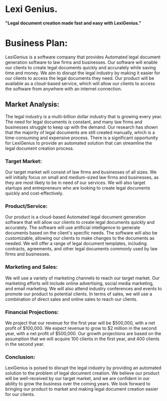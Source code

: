 #  **Lexi Genius.** 

**"Legal document creation made fast and easy with LexiGenius."**

# **Business Plan:**

LexiGenius is a software company that provides Automated legal document generation software to law firms and businesses. Our software will enable our clients to create legal documents quickly and accurately while saving time and money. We aim to disrupt the legal industry by making it easier for our clients to access the legal documents they need. Our product will be available as a cloud-based service, which will allow our clients to access the software from anywhere with an internet connection.

## **Market Analysis:**

The legal industry is a multi-billion dollar industry that is growing every year. The need for legal documents is constant, and many law firms and businesses struggle to keep up with the demand. Our research has shown that the majority of legal documents are still created manually, which is a time-consuming and expensive process. There is a significant opportunity for LexiGenius to provide an automated solution that can streamline the legal document creation process.

### **Target Market:**

Our target market will consist of law firms and businesses of all sizes. We will initially focus on small and medium-sized law firms and businesses, as they are most likely to be in need of our services. We will also target startups and entrepreneurs who are looking to create legal documents quickly and cost-effectively.

### **Product/Service:**

Our product is a cloud-based Automated legal document generation software that will allow our clients to create legal documents quickly and accurately. The software will use artificial intelligence to generate documents based on the client's specific needs. The software will also be customizable, allowing our clients to make changes to the documents as needed. We will offer a range of legal document templates, including contracts, agreements, and other legal documents commonly used by law firms and businesses.

### **Marketing and Sales:**

We will use a variety of marketing channels to reach our target market. Our marketing efforts will include online advertising, social media marketing, and email marketing. We will also attend industry conferences and events to promote our product to potential clients. In terms of sales, we will use a combination of direct sales and online sales to reach our clients.

### **Financial Projections:**

We project that our revenue for the first year will be $500,000, with a net profit of $100,000. We expect revenue to grow to $2 million in the second year, with a net profit of $500,000. Our growth projections are based on the assumption that we will acquire 100 clients in the first year, and 400 clients in the second year.

### **Conclusion:**

LexiGenius is poised to disrupt the legal industry by providing an automated solution to the problem of legal document creation. We believe our product will be well-received by our target market, and we are confident in our ability to grow the business over the coming years. We look forward to bringing our product to market and making legal document creation easier for our clients.

